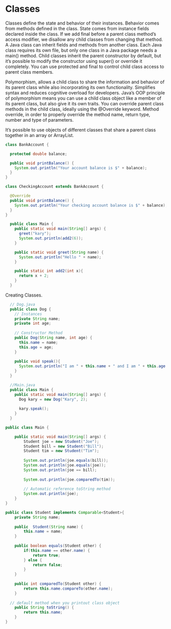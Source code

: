 # Classes

Classes define the state and behavior of their instances. Behavior comes from methods defined in the class. State comes from instance fields declared inside the class. If we add final before a parent class method’s access modifier, we disallow any child classes from changing that method. A Java class can inherit fields and methods from another class. Each Java class requires its own file, but only one class in a Java package needs a main() method. Child classes inherit the parent constructor by default, but it’s possible to modify the constructor using super() or override it completely. You can use protected and final to control child class access to parent class members.

Polymorphism, allows a child class to share the information and behavior of its parent class while also incorporating its own functionality. Simplifies syntax and reduces cognitive overload for developers. Java’s OOP principle of polymorphism means you can use a child class object like a member of its parent class, but also give it its own traits. You can override parent class methods in the child class, ideally using the @Override keyword. Method override, in order to properly override the method name, return type, number and type of parameters.

It’s possible to use objects of different classes that share a parent class together in an array or ArrayList.

```Java
class BankAccount {

  protected double balance;

  public void printBalance() {
    System.out.println("Your account balance is $" + balance);
  }
}

class CheckingAccount extends BankAccount {

  @Override
  public void printBalance() {
    System.out.println("Your checking account balance is $" + balance);
  }
}
```

```Java
  public class Main {
    public static void main(String[] args) {
      greet("kary");
      System.out.println(add2(6));
    }

    public static void greet(String name) {
      System.out.println("Hello " + name);
    }

    public static int add2(int x){
      return x + 2;
    }
  }
```

Creating Classes.

```Java
  // Dog.java
  public class Dog {
    // Instances
    private String name;
    private int age;
    
    // Constructor Method
    public Dog(String name, int age) {
      this.name = name;
      this.age = age;
    }
    
    public void speak(){
      System.out.println("I am " + this.name + " and I am " + this.age + " years old.");
    }
  }

  //Main.java
  public class Main {
    public static void main(String[] args) {
      Dog kary = new Dog("Kary", 2);
      
      kary.speak();
    }
  }
```


```Java
public class Main {

	public static void main(String[] args) {
		Student joe = new Student("Joe");
		Student bill = new Student("Bill");
		Student tim = new Student("Tim");
		
		System.out.println(joe.equals(bill));
		System.out.println(joe.equals(joe));
		System.out.println(joe == bill);
		
		System.out.println(joe.comparedTo(tim));
		
		// Automatic reference toString method
		System.out.println(joe);
	}
}

public class Student implements Comparable<Student>{
	private String name;
	
	public  Student(String name) {
		this.name = name;
	}
	
	public boolean equals(Student other) {
		if(this.name == other.name) {
			return true;
		} else {
			return false;
		}
	}
	
	public int comparedTo(Student other) {
		return this.name.compareTo(other.name);
	}
	
  // default method when you printout class object
	public String toString() {
		return this.name;
	}
}
```
